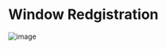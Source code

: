 # Window Redgistration #
![image](https://user-images.githubusercontent.com/96876621/196291124-72971c54-29df-484e-ae05-304eec93223d.png)
